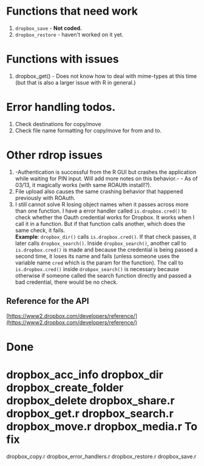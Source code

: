 #  Functions that need work
1. `dropbox_save` - **Not coded.**
2. `dropbox_restore` - haven't worked on it yet.

# Functions with issues
1. dropbox_get() - Does not know how to deal with mime-types at this time (but that is also a larger issue with R in general.)


# Error handling todos.
1. Check destinations for copy/move
2. Check file name formatting for copy/move for from and to.

# Other rdrop issues
1. -Authentication is successful from the R GUI but crashes the application while waiting for PIN input. Will add more notes on this behavior.- - As of 03/13, it magically works (with same ROAUth install!?).<br>
2. File upload also causes the same crashing behavior that happened previously with ROAuth. <br>
3. I still cannot solve R losing object names when it passes across more than one function. I have a error handler called `is.dropbox.cred()` to check whether the Oauth credential works for Dropbox. It works when I call it in a function. But if that function calls another, which does the same check, it fails.<br>
**Example**: `dropbox_dir()` calls `is.dropbox.cred()`. If that check passes, it later calls `dropbox_search()`. Inside `dropbox_search()`, another call to `is.dropbox.cred()` is made and because the credential is being passed a second time, it loses its name and fails (unless someone uses the variable name `cred` which is the param for the function).
The call to `is.dropbox.cred()` inside `drobpox_search()` is necessary because otherwise if someone called the search function directly and passed a bad credential, there would be no check.

## Reference for the API
[https://www2.dropbox.com/developers/reference/](https://www2.dropbox.com/developers/reference/)


Done
====
dropbox_acc_info
dropbox_dir
dropbox_create_folder
dropbox_delete
dropbox_share.r
dropbox_get.r
dropbox_search.r
dropbox_move.r
dropbox_media.r
To fix
=======
dropbox_copy.r
dropbox_error_handlers.r
dropbox_restore.r
dropbox_save.r

